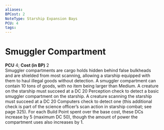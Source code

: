 ```yaml
---
aliases: 
BPCost: 2
NoteType: Starship Expansion Bays
PCU: 4
tags: 
---
```


# Smuggler Compartment

**PCU** 4; **Cost (in BP)** 2  
Smuggler compartments are cargo holds hidden behind false bulkheads and are shielded from most scanning, allowing a starship equipped with them to haul illegal goods without detection. A smuggler compartment can contain 10 tons of goods, with no item being larger than Medium. A creature on the starship must succeed at a DC 20 Perception check to detect a basic smuggler compartment on the starship. A creature scanning the starship must succeed at a DC 20 Computers check to detect one (this additional check is part of the science officer’s scan action in starship combat; see page 325). For each Build Point spent over the base cost, these DCs increase by 5 (maximum DC 50), though the amount of power the compartment uses also increases by 1.